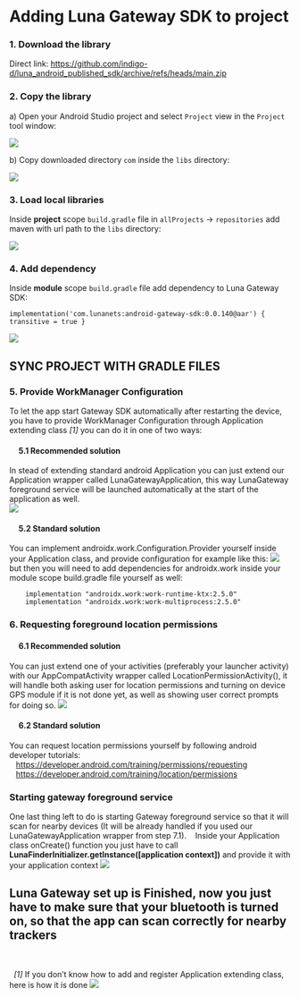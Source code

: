 # Adding Luna Gateway SDK to project

### 1. Download the library
Direct link: https://github.com/indigo-d/luna_android_published_sdk/archive/refs/heads/main.zip

### 2. Copy the library

a) Open your Android Studio project and select `Project` view in the `Project` tool window:

![](https://i.ibb.co/7gHfsGQ/Screenshot-2021-07-05-at-15-52-30.png)

b) Copy downloaded directory `com` inside the `libs` directory:

![](https://i.ibb.co/HGVxwyd/Screenshot-2021-07-05-at-15-57-03.png)

### 3. Load local libraries

Inside **project** scope `build.gradle` file in `allProjects` -> `repositories` add maven with url path to the `libs` directory:

![](https://i.ibb.co/3ynzYjy/Screenshot-2021-07-05-at-15-59-01.png)

### 4. Add dependency

Inside **module** scope `build.gradle` file add dependency to Luna Gateway SDK:

    implementation('com.lunanets:android-gateway-sdk:0.0.140@aar') { transitive = true }

![](https://i.ibb.co/3RrcfGg/Screenshot-2021-07-05-at-16-00-48.png)


## SYNC PROJECT WITH GRADLE FILES


### 5. Provide WorkManager Configuration
To let the app start Gateway SDK automatically after restarting the device, you have to provide WorkManager Configuration through Application extending class *[1]* you can do it in one of two ways:
#### &nbsp;&nbsp;&nbsp;&nbsp;&nbsp;5.1 Recommended solution
In stead of extending standard android Application you can just extend our Application wrapper called LunaGatewayApplication, this way LunaGateway foreground service will be launched automatically at the start of the application as well.  
![](https://i.ibb.co/wYJG2r8/Screenshot-2021-07-05-at-16-05-18.png)
#### &nbsp;&nbsp;&nbsp;&nbsp;&nbsp;5.2 Standard solution
You can implement androidx.work.Configuration.Provider yourself inside your Application class, and provide configuration for example like this:
![](https://i.ibb.co/cy7vNKR/Screenshot-2021-07-05-at-16-07-24.png)
but then you will need to add dependencies for androidx.work inside your module scope build.gradle file yourself as well:
		
		implementation "androidx.work:work-runtime-ktx:2.5.0"
		implementation "androidx.work:work-multiprocess:2.5.0"
		
### 6. Requesting foreground location permissions
#### &nbsp;&nbsp;&nbsp;&nbsp;&nbsp;6.1 Recommended solution
You can just extend one of your activities (preferably your launcher activity) with our AppCompatActivity wrapper called LocationPermissionActivity(), it will handle both asking user for location permissions and turning on device GPS module if it is not done yet, as well as showing user correct prompts for doing so.
![](https://i.ibb.co/YfWPbSR/Screenshot-2021-07-05-at-16-10-24.png)
#### &nbsp;&nbsp;&nbsp;&nbsp;&nbsp;6.2 Standard solution
You can request location permissions yourself by following android developer tutorials: 		&nbsp;&nbsp;&nbsp;https://developer.android.com/training/permissions/requesting
&nbsp;&nbsp;&nbsp;https://developer.android.com/training/location/permissions

### Starting gateway foreground service
One last thing left to do is starting Gateway foreground service so that it will scan for nearby devices (It will be already handled if you used our LunaGatewayApplication wrapper from step 7.1).
&nbsp;&nbsp;&nbsp;Inside your Application class onCreate() function you just have to call **LunaFinderInitializer.getInstance([application context])** and provide it with your application context
![](https://i.ibb.co/x2HGpGV/Screenshot-2021-07-05-at-16-13-38.png)

## Luna Gateway set up is Finished, now you just have to make sure that your bluetooth is turned on, so that the app can scan correctly for nearby trackers

&nbsp;
&nbsp;

&nbsp;
*[1]* If you don’t know how to add and register Application extending class, here is how it is done
![](https://i.ibb.co/T4S8Ksy/Screenshot-2021-07-05-at-16-32-39.png)

